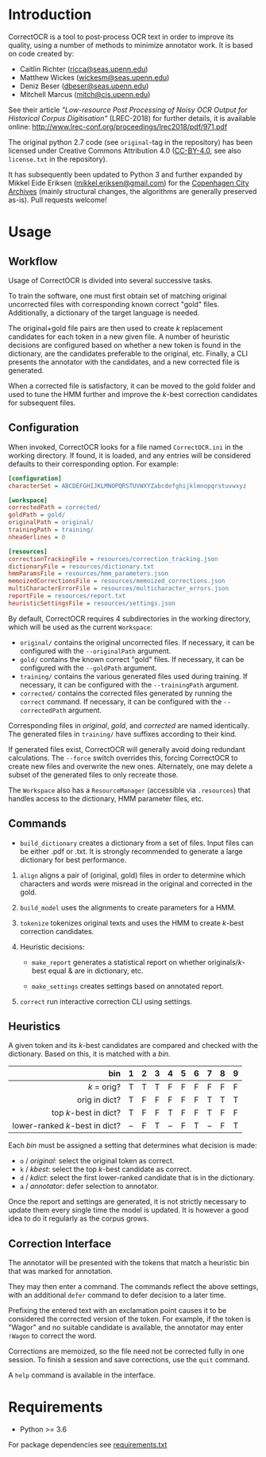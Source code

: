 Introduction
============

CorrectOCR is a tool to post-process OCR text in order to improve its quality, using a number of methods to minimize annotator work. It is based on code created by:

* Caitlin Richter (<ricca@seas.upenn.edu>)
* Matthew Wickes (<wickesm@seas.upenn.edu>)
* Deniz Beser (<dbeser@seas.upenn.edu>)
* Mitchell Marcus (<mitch@cis.upenn.edu>)

See their article _"Low-resource Post Processing of Noisy OCR Output for Historical Corpus Digitisation"_ (LREC-2018) for further details, it is available online: <http://www.lrec-conf.org/proceedings/lrec2018/pdf/971.pdf>

The original python 2.7 code (see `original`-tag in the repository) has been licensed under Creative Commons Attribution 4.0 ([CC-BY-4.0](https://creativecommons.org/licenses/by/4.0/), see also `license.txt` in the repository).

It has subsequently been updated to Python 3 and further expanded by Mikkel Eide Eriksen (<mikkel.eriksen@gmail.com>) for the [Copenhagen City Archives](https://www.kbharkiv.dk/) (mainly structural changes, the algorithms are generally preserved as-is). Pull requests welcome!

Usage
========

Workflow
--------

Usage of CorrectOCR is divided into several successive tasks.

To train the software, one must first obtain set of matching original uncorrected files with corresponding known correct "gold" files. Additionally, a dictionary of the target language is needed.

The original+gold file pairs are then used to create _k_ replacement candidates for each token in a new given file. A number of heuristic decisions are configured based on whether a new token is found in the dictionary, are the candidates preferable to the original, etc. Finally, a CLI presents the annotator with the candidates, and a new corrected file is generated.

When a corrected file is satisfactory, it can be moved to the gold folder and used to tune the HMM further and improve the _k_-best correction candidates for subsequent files.

Configuration
-------------

When invoked, CorrectOCR looks for a file named `CorrectOCR.ini` in the working directory. If found, it is loaded, and any entries will be considered defaults to their corresponding option. For example:

```INI
[configuration]
characterSet = ABCDEFGHIJKLMNOPQRSTUVWXYZabcdefghijklmnopqrstuvwxyz

[workspace]
correctedPath = corrected/
goldPath = gold/
originalPath = original/
trainingPath = training/
nheaderlines = 0

[resources]
correctionTrackingFile = resources/correction_tracking.json
dictionaryFile = resources/dictionary.txt
hmmParamsFile = resources/hmm_parameters.json
memoizedCorrectionsFile = resources/memoized_corrections.json
multiCharacterErrorFile = resources/multicharacter_errors.json
reportFile = resources/report.txt
heuristicSettingsFile = resources/settings.json
```

By default, CorrectOCR requires 4 subdirectories in the working directory, which will be used as the current `Workspace`:

* `original/` contains the original uncorrected files. If necessary, it can be configured with the `--originalPath` argument.
* `gold/` contains the known correct "gold" files. If necessary, it can be configured with the `--goldPath` argument.
* `training/` contains the various generated files used during training. If necessary, it can be configured with the `--trainingPath` argument.
* `corrected/` contains the corrected files generated by running the `correct` command. If necessary, it can be configured with the `--correctedPath` argument.

Corresponding files in _original_, _gold_, and _corrected_ are named identically. The generated files in `training/` have suffixes according to their kind.

If generated files exist, CorrectOCR will generally avoid doing redundant calculations. The `--force` switch overrides this, forcing CorrectOCR to create new files and overwrite the new ones. Alternately, one may delete a subset of the generated files to only recreate those.

The `Workspace` also has a `ResourceManager` (accessible via `.resources`) that handles access to the dictionary, HMM parameter files, etc.

Commands
--------

*  `build_dictionary` creates a dictionary from a set of files.
   Input files can be either .pdf or .txt. It is strongly recommended to generate a large dictionary for best performance.

1. `align` aligns a pair of (original, gold) files in order to determine which characters and words were misread in the original and corrected in the gold.

2. `build_model` uses the alignments to create parameters for a HMM.

3. `tokenize` tokenizes original texts and uses the HMM to create _k_-best correction candidates.

4. Heuristic decisions: 

	* `make_report` generates a statistical report on whether originals/_k_-best equal & are in dictionary, etc.

	* `make_settings` creates settings based on annotated report.

5. `correct` run interactive correction CLI using settings.

Heuristics
----------

A given token and its _k_-best candidates are compared and checked with the dictionary. Based on this, it is matched with a _bin_.

|                            bin |  1  |  2  |  3  |  4  |  5  |  6  |  7  |  8  |  9  |
|-------------------------------:|:---:|:---:|:---:|:---:|:---:|:---:|:---:|:---:|:---:|
|                    _k_ = orig? |  T  |  T  |  T  |  F  |  F  |  F  |  F  |  F  |  F  |
|                  orig in dict? |  T  |  F  |  F  |  F  |  F  |  F  |  T  |  T  |  T  |
|          top _k_-best in dict? |  T  |  F  |  F  |  T  |  F  |  F  |  T  |  F  |  F  | 
| lower-ranked _k_-best in dict? |  –  |  F  |  T  |  –  |  F  |  T  |  –  |  F  |  T  | 

Each _bin_ must be assigned a setting that determines what decision is made:

* `o` / _original_: select the original token as correct.
* `k` / _kbest_: select the top _k_-best candidate as correct.
* `d` / _kdict_: select the first lower-ranked candidate that is in the dictionary.
* `a` / _annotator_: defer selection to annotator.

Once the report and settings are generated, it is not strictly necessary to update them every single time the model is updated. It is however a good idea to do it regularly as the corpus grows.

Correction Interface
--------------------

The annotator will be presented with the tokens that match a heuristic bin that was marked for annotation.

They may then enter a command. The commands reflect the above settings, with an additional `defer` command to defer decision to a later time.

Prefixing the entered text with an exclamation point causes it to be considered the corrected version of the token. For example, if the token is "Wagor" and no suitable candidate is available, the annotator may enter `!Wagon` to correct the word.

Corrections are memoized, so the file need not be corrected fully in one session. To finish a session and save corrections, use the `quit` command.

A `help` command is available in the interface.

Requirements
============

* Python >= 3.6

For package dependencies see [requirements.txt](requirements.txt)